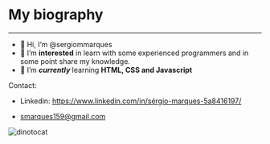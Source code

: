 
# My biography
---
- 👋 Hi, I’m @sergiommarques
- 👀 I’m __interested__ in learn with some experienced programmers and in some point share my knowledge.
- 🌱 I’m __*currently*__ learning **HTML, CSS and Javascript**


Contact:

- Linkedin: https://www.linkedin.com/in/sérgio-marques-5a8416197/

- smarques159@gmail.com

![dinotocat](https://user-images.githubusercontent.com/86081032/125355164-99194a80-e35c-11eb-909b-4d08d82816a4.png)

<!---
1. teste
2. teste
  3. teste
1. asd

* teste
* teste
   * teste
   * teste
* teste

- [] prensa
- [] adsad
- [x] nada


sergiommarques/sergiommarques is a ✨ special ✨ repository because its `README.md` (this file) appears on your GitHub profile.
You can click the Preview link to take a look at your changes.
--->
